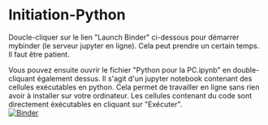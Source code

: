 
# Initiation-Python
Doucle-cliquer sur le lien "Launch Binder" ci-dessous pour démarrer mybinder (le serveur jupyter en ligne). Cela peut prendre un certain temps. Il faut être patient.

Vous pouvez ensuite ouvrir le fichier "Python pour la PC.ipynb" en double-cliquant également dessus.
Il s'agit d'un jupyter notebook contenant des cellules exécutables en python. Cela permet de travailler en ligne sans rien avoir à installer sur votre ordinateur.
Les cellules contenant du code sont directement éxécutables en cliquant sur "Exécuter".   
[![Binder](https://mybinder.org/badge_logo.svg)](https://mybinder.org/v2/gh/fbruneau3/Initiation-Python.git/master)


